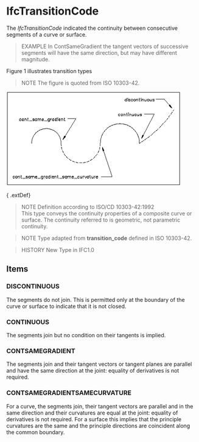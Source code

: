 # IfcTransitionCode

The _IfcTransitionCode_ indicated the continuity between consecutive segments of a curve or surface.

> EXAMPLE  In ContSameGradient the tangent vectors of successive segments will have the same direction, but may have different magnitude.

Figure 1 illustrates transition types

> NOTE  The figure is quoted from ISO 10303-42.

!["transition code"](../../../../figures/ifctransitioncode.gif "Figure 1 &mdash; Transition code")

{ .extDef}
> NOTE  Definition according to ISO/CD 10303-42:1992  
> This type conveys the continuity properties of a composite curve or surface. The continuity referred to is geometric, not parametric continuity.

> NOTE  Type adapted from **transition_code** defined in ISO 10303-42.

> HISTORY  New Type in IFC1.0

## Items

### DISCONTINUOUS
The segments do not join. This is permitted only at the boundary of the curve or
surface to indicate that it is not closed.

### CONTINUOUS
The segments join but no condition on their tangents is implied.

### CONTSAMEGRADIENT
The segments join and their tangent vectors or tangent planes are parallel and
have the same direction at the joint: equality of derivatives is not required.

### CONTSAMEGRADIENTSAMECURVATURE
For a curve, the segments join, their tangent vectors are parallel and in the same direction and their curvatures are equal at the joint: equality of derivatives is not required. For a surface this implies that the principle curvatures are the same and the principle directions are coincident along the
common boundary.

